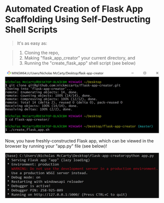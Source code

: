 # Automated Creation of Flask App Scaffolding Using Self-Destructing Shell Scripts

> It's as easy as:

> 1) Cloning the repo,
> 2) Making "flask_app_creator" your current directory, and
> 3) Running the "create_flask_app" shell script (see below)

![./images/bash_terminal.JPG](./images/bash_terminal.JPG)

Now, you have freshly-constructed Flask app, which can be viewed in the browser by running your "app.py" file (see below)!

![./images/bash_terminal.JPG](./images/command_terminal.JPG)

